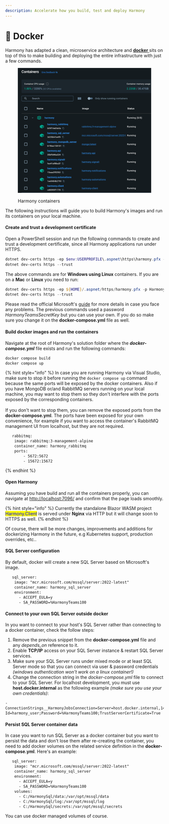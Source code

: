 ```yaml
---
description: Accelerate how you build, test and deploy Harmony
---
```


# 🐳 Docker

Harmony has adapted a clean, microservice architecture and [**docker** ](https://www.docker.com/)sits on top of this to make building and deploying the entire infrastructure with just a few commands.&#x20;

<figure><img src="../../.gitbook/assets/harmony-containers.png" alt="" width="563"><figcaption><p>Harmony containers</p></figcaption></figure>

The following instructions will guide you to build Harmony's images and run its containers on your local machine.

#### Create and trust a development certificate

Open a PowerShell session and run the following commands to create and trust a development certificate, since all Harmony applications run under HTTPS.

```powershell
dotnet dev-certs https -ep $env:USERPROFILE\.aspnet\https\harmony.pfx -p HarmonyTeamsSecretKey
dotnet dev-certs https --trust
```

The above commands are for **Windows using Linux** containers. If you are on a **Mac** or **Linux** you need to run:

```powershell
dotnet dev-certs https -ep ${HOME}/.aspnet/https/harmony.pfx -p HarmonyTeamsSecretKey
dotnet dev-certs https --trust
```

Please read the official Microsoft's [guide](https://learn.microsoft.com/en-us/aspnet/core/security/docker-compose-https?view=aspnetcore-8.0) for more details in case you face any problems. The previous commands used a password _HarmonyTeamsSecretKey_ but you can use your own. If you do so make sure you change it on the **docker-compose.yml** file as well.

#### Build docker images and run the containers

Navigate at the root of Harmony's solution folder where the _**docker-compose.yml**_ file exists and run the following commands:

```docker
docker compose build
docker compose up
```

{% hint style="info" %}
In case you are running Harmony via Visual Studio, make sure to stop it before running the `docker compose up` command because the same ports will be exposed by the docker containers. Also if you have MongoDB or/and RabbitMQ servers running on your local machine, you may want to stop them so they don't interfere with the ports exposed by the corresponding containers. \
\
If you don't want to stop them, you can remove the exposed ports from the **docker-compose.yml**. The ports have been exposed for your own convenience, for example if you want to access the container's RabbitMQ management UI from localhost, but they are not required.

```docker
   rabbitmq:
    image: rabbitmq:3-management-alpine
    container_name: harmony_rabbitmq
    ports:
        - 5672:5672
        - 15672:15672
```
{% endhint %}

#### Open Harmony

Assuming you have build and run all the containers properly, you can navigate at [http://localhost:7096/](http://localhost:7096/) and confirm that the page loads smoothly.&#x20;

{% hint style="info" %}
Currently the standalone Blazor WASM project <mark style="color:blue;">Harmony.Client</mark> is served under **Nginx** via HTTP but it will change soon to HTTPS as well.
{% endhint %}

Of course, there will be more changes, improvements and additions for dockerizing Harmony in the future, e.g Kubernetes support, production overrides, etc..

#### SQL Server configuration

By default, docker will create a new SQL Server based on Microsoft's image.&#x20;

```docker
   sql_server:
    image: "mcr.microsoft.com/mssql/server:2022-latest"
    container_name: harmony_sql_server
    environment:
      - ACCEPT_EULA=y
      - SA_PASSWORD=%HarmonyTeams100
```

#### Connect to your own SQL Server outside docker

In you want to connect to your host's SQL Server rather than connecting to a docker container, check the follow steps:

1. Remove the previous snippet from the **docker-compose.yml** file and any _depends\_on_ reference to it.
2. Enable **TCP/IP** access on your SQL Server instance & restart SQL Server services.
3. Make sure your SQL Server runs under mixed mode or at least SQL Server mode so that you can connect via user & password credentials _(windows authentication won't work on a linux container!)_
4. Change the connection string in the _docker-compose.yml_ file to connect to your SQL Server. For localhost development, you must use **host.docker.internal** as the following example _(make sure you use your own credentials)_:

```
- ConnectionStrings__HarmonyJobsConnection=Server=host.docker.internal,1433;database=Harmony.Automations.Jobs;User Id=harmony_user;Password=%HarmonyTeams100;TrustServerCertificate=True
```

#### Persist SQL Server container data

In case you want to run SQL Server as a docker container but you want to persist the data and don't lose them after re-creating the container, you need to add docker volumes on the related service definition in the **docker-compose.yml**. Here's an example:

```docker
   sql_server:
    image: "mcr.microsoft.com/mssql/server:2022-latest"
    container_name: harmony_sql_server
    environment:
      - ACCEPT_EULA=y
      - SA_PASSWORD=%HarmonyTeams100
    volumes:
      - C:/HarmonySql/data:/var/opt/mssql/data
      - C:/HarmonySql/log:/var/opt/mssql/log
      - C:/HarmonySql/secrets:/var/opt/mssql/secrets
```

You can use docker managed volumes of course.
